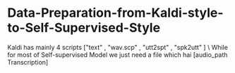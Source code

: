 # Data-Preparation-from-Kaldi-style-to-Self-Supervised-Style
Kaldi has mainly 4 scripts ["text" , "wav.scp" , "utt2spt" , "spk2utt" ] 
\\
While for most of Self-supervised Model we just need a file which hai [audio_path   Transcription]
